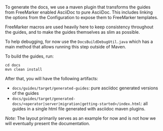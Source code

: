 To generate the docs, we use a maven plugin that transforms the guides from FreeMarker enabled AsciiDoc to pure AsciiDoc. This includes linking the options from the Configuration to expose them to FreeMarker templates. 

FreeMarker macros are used heavily here to keep consistency throughout the guides, and to make the guides themselves as slim as possible.

To help debugging, for now use the `DocsBuildDebugUtil.java` which has a main method that allows running this step outside of Maven.

To build the guides, run: 
```
cd docs
mvn clean install
```
After that, you will have the following artifacts:

- `docs/guides/target/generated-guides`: pure asciidoc generated versions of the guides
- `docs/guides/target/generated-docs/<operator|server|migration|getting-started>/index.html`: all guides in a single html file generated with asciidoc maven plugins. 

_Note:_ The layout primarily serves as an example for now and is not how we will eventually present the documentation.